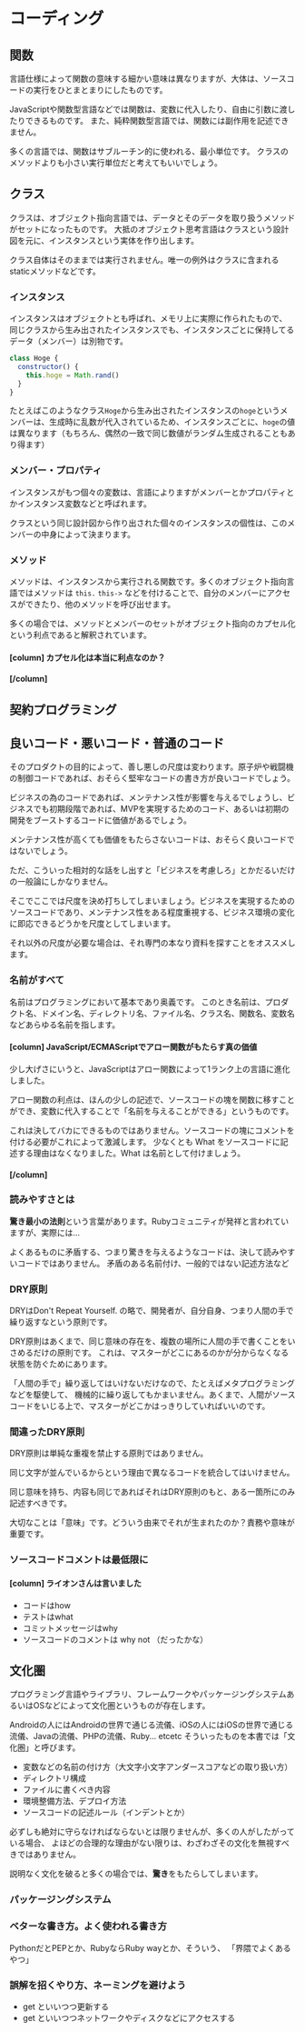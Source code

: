 # コーディング

## 関数

言語仕様によって関数の意味する細かい意味は異なりますが、大体は、ソースコードの実行をひとまとまりにしたものです。

JavaScriptや関数型言語などでは関数は、変数に代入したり、自由に引数に渡したりできるものです。
また、純粋関数型言語では、関数には副作用を記述できません。

多くの言語では、関数はサブルーチン的に使われる、最小単位です。
クラスのメソッドよりも小さい実行単位だと考えてもいいでしょう。

## クラス

クラスは、オブジェクト指向言語では、データとそのデータを取り扱うメソッドがセットになったものです。
大抵のオブジェクト思考言語はクラスという設計図を元に、インスタンスという実体を作り出します。

クラス自体はそのままでは実行されません。唯一の例外はクラスに含まれるstaticメソッドなどです。

### インスタンス

インスタンスはオブジェクトとも呼ばれ、メモリ上に実際に作られたもので、
同じクラスから生み出されたインスタンスでも、インスタンスごとに保持してるデータ（メンバー）は別物です。

```js
class Hoge {
  constructor() {
    this.hoge = Math.rand()
  }
}
```

たとえばこのようなクラス`Hoge`から生み出されたインスタンスの`hoge`というメンバーは、生成時に乱数が代入されているため、インスタンスごとに、`hoge`の値は異なります（もちろん、偶然の一致で同じ数値がランダム生成されることもあり得ます）

### メンバー・プロパティ

インスタンスがもつ個々の変数は、言語によりますがメンバーとかプロパティとかインスタンス変数などと呼ばれます。

クラスという同じ設計図から作り出された個々のインスタンスの個性は、このメンバーの中身によって決まります。

### メソッド

メソッドは、インスタンスから実行される関数です。多くのオブジェクト指向言語ではメソッドは `this.` `this->` などを付けることで、自分のメンバーにアクセスができたり、他のメソッドを呼び出せます。

多くの場合では、メソッドとメンバーのセットがオブジェクト指向のカプセル化という利点であると解釈されています。

#### [column] カプセル化は本当に利点なのか？


#### [/column]

## 契約プログラミング

## 良いコード・悪いコード・普通のコード

そのプロダクトの目的によって、善し悪しの尺度は変わります。原子炉や戦闘機の制御コードであれば、おそらく堅牢なコードの書き方が良いコードでしょう。

ビジネスの為のコードであれば、メンテナンス性が影響を与えるでしょうし、ビジネスでも初期段階であれば、MVPを実現するためのコード、あるいは初期の開発をブーストするコードに価値があるでしょう。

[^MVP]: Minimum Viable Product の略で、ある価値を実現する最小限のプロダクトのことです。仮説と検証サイクルを基本として、スタートアップでよく使われる考え方です。


メンテナンス性が高くても価値をもたらさないコードは、おそらく良いコードではないでしょう。

ただ、こういった相対的な話をし出すと「ビジネスを考慮しろ」とかだるいだけの一般論にしかなりません。

そこでここでは尺度を決め打ちしてしまいましょう。ビジネスを実現するためのソースコードであり、メンテナンス性をある程度重視する、ビジネス環境の変化に即応できるどうかを尺度としてしまいます。

それ以外の尺度が必要な場合は、それ専門の本なり資料を探すことをオススメします。

### 名前がすべて

名前はプログラミングにおいて基本であり奥義です。
このとき名前は、プロダクト名、ドメイン名、ディレクトリ名、ファイル名、クラス名、関数名、変数名などあらゆる名前を指します。

#### [column] JavaScript/ECMAScriptでアロー関数がもたらす真の価値

少し大げさにいうと、JavaScriptはアロー関数によって1ランク上の言語に進化しました。

アロー関数の利点は、ほんの少しの記述で、ソースコードの塊を関数に移すことができ、変数に代入することで「名前を与えることができる」というものです。

これは決してバカにできるものではありません。ソースコードの塊にコメントを付ける必要がこれによって激減します。
少なくとも What をソースコードに記述する理由はなくなりました。What は名前として付けましょう。

#### [/column]

### 読みやすさとは

**驚き最小の法則**という言葉があります。Rubyコミュニティが発祥と言われていますが、実際には… <!-- FIXME あとで詳しく書き直す -->

よくあるものに矛盾する、つまり驚きを与えるようなコードは、決して読みやすいコードではありません。
矛盾のある名前付け、一般的ではない記述方法など

### DRY原則

DRYはDon't Repeat Yourself. の略で、開発者が、自分自身、つまり人間の手で繰り返すなという原則です。

DRY原則はあくまで、同じ意味の存在を、複数の場所に人間の手で書くことをいさめるだけの原則です。
これは、マスターがどこにあるのかが分からなくなる状態を防ぐためにあります。

「人間の手で」繰り返してはいけないだけなので、たとえばメタプログラミングなどを駆使して、
機械的に繰り返してもかまいません。あくまで、人間がソースコードをいじる上で、マスターがどこかはっきりしていればいいのです。

### 間違ったDRY原則

DRY原則は単純な重複を禁止する原則ではありません。

同じ文字が並んでいるからという理由で異なるコードを統合してはいけません。

同じ意味を持ち、内容も同じであればそれはDRY原則のもと、ある一箇所にのみ記述すべきです。

大切なことは「意味」です。どういう由来でそれが生まれたのか？責務や意味が重要です。

### ソースコードコメントは最低限に

#### [column] ライオンさんは言いました

* コードはhow
* テストはwhat
* コミットメッセージはwhy
* ソースコードのコメントは why not
（だったかな）


## 文化圏

プログラミング言語やライブラリ、フレームワークやパッケージングシステムあるいはOSなどによって文化圏というものが存在します。

Androidの人にはAndroidの世界で通じる流儀、iOSの人にはiOSの世界で通じる流儀、Javaの流儀、PHPの流儀、Ruby... etcetc
そういったものを本書では「文化圏」と呼びます。

* 変数などの名前の付け方（大文字小文字アンダースコアなどの取り扱い方）
* ディレクトリ構成
* ファイルに書くべき内容
* 環境整備方法、デプロイ方法
* ソースコードの記述ルール（インデントとか）

必ずしも絶対に守らなければならないとは限りませんが、多くの人がしたがっている場合、
よほどの合理的な理由がない限りは、わざわざその文化を無視すべきではありません。

説明なく文化を破ると多くの場合では、**驚き**をもたらしてしまいます。

### パッケージングシステム

### ベターな書き方。よく使われる書き方

PythonだとPEPとか、RubyならRuby wayとか、そういう、
「界隈でよくあるやつ」

### 誤解を招くやり方、ネーミングを避けよう

* get といいつつ更新する
* get といいつつネットワークやディスクなどにアクセスする

